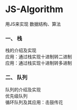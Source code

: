 # JS-Algorithm
用JS来实现 数据结构、算法

### 一、 栈

栈的介绍及实现   
应用：通过栈实现十进制转二进制  
应用：通过栈实现十进制转多进制

### 二、 队列

队列的介绍及实现   
优先级队列  
循环队列及其应用：击鼓传花